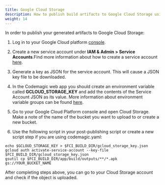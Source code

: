 ```yaml
---
title: Google Cloud Storage
description: How to publish build artifacts to Google Cloud Storage using codemagic.yaml
weight: 14
---
```


In order to publish your generated artifacts to Google Cloud Storage:

1. Log in to your Google Cloud platform [console](https://console.cloud.google.com/). 

3. Create a new service account under **IAM & Admin > Service Accounts**.Find more information about how to create a service account [here](https://docs.codemagic.io/knowledge-base/google-services-authentication/#creating-a-service-account). 

5. Generate a key as JSON for the service account. This will cause a JSON key file to be downloaded. 

5. In the Codemagic web app you should create an environment variable called **GCLOUD_STORAGE_KEY** and add the contents of the Service Account JSON as its value. More information about environment variable groups can be found [here](https://docs.codemagic.io/variables/environment-variable-groups/). 

5. Go to your Google Cloud Platform console and open Cloud Storage. Make a note of the name of the bucket you want to upload to or create a new bucket.

6. Use the following script in your post-publishing script or create a new script step if you are using codemagic.yaml:

```
echo $GCLOUD_STORAGE_KEY > $FCI_BUILD_DIR/gcloud_storage_key.json
gcloud auth activate-service-account --key-file $FCI_BUILD_DIR/gcloud_storage_key.json
gsutil cp $FCI_BUILD_DIR/app/build/outputs/**/*.apk gs://YOUR_BUCKET_NAME
```

After completing steps above, you can go to your Cloud Storage account and check if the object is uploaded. 
